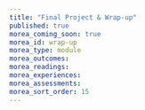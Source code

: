 ```yaml
---
title: "Final Project & Wrap-up"
published: true
morea_coming_soon: true
morea_id: wrap-up
morea_type: module
morea_outcomes:
morea_readings:
morea_experiences:
morea_assessments:
morea_sort_order: 15
---
```

